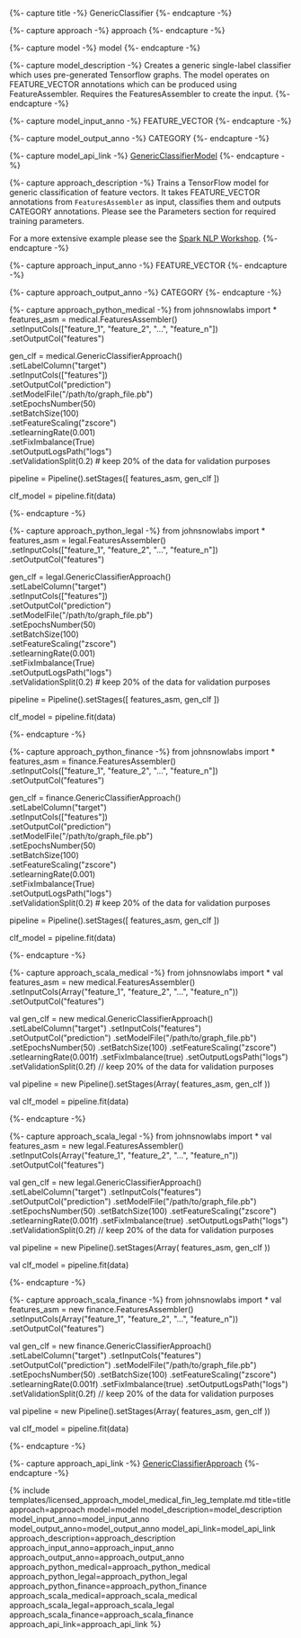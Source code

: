 {%- capture title -%}
GenericClassifier
{%- endcapture -%}

{%- capture approach -%}
approach
{%- endcapture -%}

{%- capture model -%}
model
{%- endcapture -%}

{%- capture model_description -%}
Creates a generic single-label classifier which uses pre-generated Tensorflow graphs.
The model operates on FEATURE_VECTOR annotations which can be produced using FeatureAssembler.
Requires the FeaturesAssembler to create the input.
{%- endcapture -%}

{%- capture model_input_anno -%}
FEATURE_VECTOR
{%- endcapture -%}

{%- capture model_output_anno -%}
CATEGORY
{%- endcapture -%}

{%- capture model_api_link -%}
[GenericClassifierModel](https://nlp.johnsnowlabs.com/licensed/api/com/johnsnowlabs/nlp/annotators/generic_classifier/GenericClassifierModel)
{%- endcapture -%}

{%- capture approach_description -%}
Trains a TensorFlow model for generic classification of feature vectors. It takes FEATURE_VECTOR annotations from
`FeaturesAssembler` as input, classifies them and outputs CATEGORY annotations.
Please see the Parameters section for required training parameters.

For a more extensive example please see the
[Spark NLP Workshop](https://github.com/JohnSnowLabs/spark-nlp-workshop/blob/master/tutorials/Certification_Trainings/Healthcare/8.Generic_Classifier.ipynb).
{%- endcapture -%}

{%- capture approach_input_anno -%}
FEATURE_VECTOR
{%- endcapture -%}

{%- capture approach_output_anno -%}
CATEGORY
{%- endcapture -%}

{%- capture approach_python_medical -%}
from johnsnowlabs import *
features_asm = medical.FeaturesAssembler() \
    .setInputCols(["feature_1", "feature_2", "...", "feature_n"]) \
    .setOutputCol("features")

gen_clf = medical.GenericClassifierApproach() \
    .setLabelColumn("target") \
    .setInputCols(["features"]) \
    .setOutputCol("prediction") \
    .setModelFile("/path/to/graph_file.pb") \
    .setEpochsNumber(50) \
    .setBatchSize(100) \
    .setFeatureScaling("zscore") \
    .setlearningRate(0.001) \
    .setFixImbalance(True) \
    .setOutputLogsPath("logs") \
    .setValidationSplit(0.2) # keep 20% of the data for validation purposes

pipeline = Pipeline().setStages([
    features_asm,
    gen_clf
])

clf_model = pipeline.fit(data)

{%- endcapture -%}

{%- capture approach_python_legal -%}
from johnsnowlabs import *
features_asm = legal.FeaturesAssembler() \
    .setInputCols(["feature_1", "feature_2", "...", "feature_n"]) \
    .setOutputCol("features")

gen_clf = legal.GenericClassifierApproach() \
    .setLabelColumn("target") \
    .setInputCols(["features"]) \
    .setOutputCol("prediction") \
    .setModelFile("/path/to/graph_file.pb") \
    .setEpochsNumber(50) \
    .setBatchSize(100) \
    .setFeatureScaling("zscore") \
    .setlearningRate(0.001) \
    .setFixImbalance(True) \
    .setOutputLogsPath("logs") \
    .setValidationSplit(0.2) # keep 20% of the data for validation purposes

pipeline = Pipeline().setStages([
    features_asm,
    gen_clf
])

clf_model = pipeline.fit(data)

{%- endcapture -%}


{%- capture approach_python_finance -%}
from johnsnowlabs import *
features_asm = finance.FeaturesAssembler() \
    .setInputCols(["feature_1", "feature_2", "...", "feature_n"]) \
    .setOutputCol("features")

gen_clf = finance.GenericClassifierApproach() \
    .setLabelColumn("target") \
    .setInputCols(["features"]) \
    .setOutputCol("prediction") \
    .setModelFile("/path/to/graph_file.pb") \
    .setEpochsNumber(50) \
    .setBatchSize(100) \
    .setFeatureScaling("zscore") \
    .setlearningRate(0.001) \
    .setFixImbalance(True) \
    .setOutputLogsPath("logs") \
    .setValidationSplit(0.2) # keep 20% of the data for validation purposes

pipeline = Pipeline().setStages([
    features_asm,
    gen_clf
])

clf_model = pipeline.fit(data)

{%- endcapture -%}

{%- capture approach_scala_medical -%}
from johnsnowlabs import * 
val features_asm = new medical.FeaturesAssembler()
  .setInputCols(Array("feature_1", "feature_2", "...", "feature_n"))
  .setOutputCol("features")

val gen_clf = new medical.GenericClassifierApproach()
  .setLabelColumn("target")
  .setInputCols("features")
  .setOutputCol("prediction")
  .setModelFile("/path/to/graph_file.pb")
  .setEpochsNumber(50)
  .setBatchSize(100)
  .setFeatureScaling("zscore")
  .setlearningRate(0.001f)
  .setFixImbalance(true)
  .setOutputLogsPath("logs")
  .setValidationSplit(0.2f) // keep 20% of the data for validation purposes

val pipeline = new Pipeline().setStages(Array(
  features_asm,
  gen_clf
))

val clf_model = pipeline.fit(data)

{%- endcapture -%}


{%- capture approach_scala_legal -%}
from johnsnowlabs import * 
val features_asm = new legal.FeaturesAssembler()
  .setInputCols(Array("feature_1", "feature_2", "...", "feature_n"))
  .setOutputCol("features")

val gen_clf = new legal.GenericClassifierApproach()
  .setLabelColumn("target")
  .setInputCols("features")
  .setOutputCol("prediction")
  .setModelFile("/path/to/graph_file.pb")
  .setEpochsNumber(50)
  .setBatchSize(100)
  .setFeatureScaling("zscore")
  .setlearningRate(0.001f)
  .setFixImbalance(true)
  .setOutputLogsPath("logs")
  .setValidationSplit(0.2f) // keep 20% of the data for validation purposes

val pipeline = new Pipeline().setStages(Array(
  features_asm,
  gen_clf
))

val clf_model = pipeline.fit(data)

{%- endcapture -%}


{%- capture approach_scala_finance -%}
from johnsnowlabs import * 
val features_asm = new finance.FeaturesAssembler()
  .setInputCols(Array("feature_1", "feature_2", "...", "feature_n"))
  .setOutputCol("features")

val gen_clf = new finance.GenericClassifierApproach()
  .setLabelColumn("target")
  .setInputCols("features")
  .setOutputCol("prediction")
  .setModelFile("/path/to/graph_file.pb")
  .setEpochsNumber(50)
  .setBatchSize(100)
  .setFeatureScaling("zscore")
  .setlearningRate(0.001f)
  .setFixImbalance(true)
  .setOutputLogsPath("logs")
  .setValidationSplit(0.2f) // keep 20% of the data for validation purposes

val pipeline = new Pipeline().setStages(Array(
  features_asm,
  gen_clf
))

val clf_model = pipeline.fit(data)

{%- endcapture -%}



{%- capture approach_api_link -%}
[GenericClassifierApproach](https://nlp.johnsnowlabs.com/licensed/api/com/johnsnowlabs/nlp/annotators/generic_classifier/GenericClassifierApproach)
{%- endcapture -%}


{% include templates/licensed_approach_model_medical_fin_leg_template.md
title=title
approach=approach
model=model
model_description=model_description
model_input_anno=model_input_anno
model_output_anno=model_output_anno
model_api_link=model_api_link
approach_description=approach_description
approach_input_anno=approach_input_anno
approach_output_anno=approach_output_anno
approach_python_medical=approach_python_medical
approach_python_legal=approach_python_legal
approach_python_finance=approach_python_finance
approach_scala_medical=approach_scala_medical
approach_scala_legal=approach_scala_legal
approach_scala_finance=approach_scala_finance
approach_api_link=approach_api_link
%}
